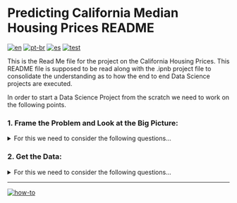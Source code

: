 # Predicting California Median Housing Prices README
[![en](https://img.shields.io/badge/lang-en-red.svg)](https://github.com/jonatasemidio/multilanguage-readme-pattern/blob/master/README.md)
[![pt-br](https://img.shields.io/badge/lang-pt--br-green.svg)](https://github.com/jonatasemidio/multilanguage-readme-pattern/blob/master/README.pt-br.md)
[![es](https://img.shields.io/badge/lang-es-yellow.svg)](https://github.com/jonatasemidio/multilanguage-readme-pattern/blob/master/README.es.md)
[![test](https://img.shields.io/badge/en-hi-blue)](https://www.google.com)

This is the Read Me file for the project on the California Housing Prices. This README file is supposed to be read along with the .ipnb project file to consolidate the understanding as to how the end to end Data Science projects are executed.

In order to start a Data Science Project from the scratch we need to work on the following points.
### 1. Frame the Problem and Look at the Big Picture:
<details>
<summary>For this we need to consider the following questions...</summary>
First of all , we need to understand the business objective.Just building a model is not the end goal; What is the precise objective of the model, and how exactly is it going to be used?

Following questions need to be gathered:
1. Define the objective in the business terms.
2. How will your solution be used?
  
For this project it is gathered that this model's output will be fed to another Machine Learning system, along with many others signals. The downstream system will determine whether its worth investing in the given area or not. Getting this signal right is critical as it directly affects the revenue.

3.   What are the current solutions/workarounds (if any)?

*The current situation often gives a reference for performance, as well as insights on how to solve the problem. The information gathered here is that is currently estimated manually by the experts: a team gathers up-to-date information about a district, and when they cannot get the median housing price, they estimate it using complex rules. This is costly and time consuming and their estimates are not great; in cases where they manage to find out the actual median housing price, they often realize that their estimates were off by more than 20%.*

4.   How the problem should be framed (supervised/ unsupervised, online/offline, etc.)?

*This is clearly a typical supervised learning task, since you are given labeled training example (each instance comes with the expected output, i.e., the district's median housing price).
It is also a typical regression task, since it is about predicting a value.
More specifically this is a multiple regression problem, since the system will use multiple features to make a prediction.*
*It is also a* **univariate** *regression problem, since we are only trying to predict a single value for each district; if it would have been multiple values per district then it would have been a* **multivariate** *regression problem.*

*And finally, since there is no continuous flow of datacoming into the system, there is no particular need to adjust to changing data rapidly, and the data is small enough to fit in memory, so plain* **batch learning** *should be fine.*

5.   How should performance be measured?
  
_A typical performance measure for the regression problems is the Root Mean Square Error (RMSE). It gives an idea of how much error the system typically makes in its predictions, with a_ _**higher weight for large errors.**_
  
_Even though RMSE is generally the preferred performance measure for regression tasks, in some contexts one may prefer to use another function. For example, suppose that there are many outlier districts. In that case, one may consider using the mean absolute error (MAE, also called the average/mean absolute deviation).
There are various other metrics like RMSE, MAE etc. , they all are ways to measure the distance between actual and the predicted vector._ 

6.   Is the performance measure aligned with the business objective?
7.   What would be the minimum performance needed to reach the business objective?
8.   What are comparable problems? Can one reuse experience or tools?
9.   Is the human expertise available?
10.   How would you solve the problem manually?
11.   List the assumptions been made so far.
12.   Verify assumptions if possible.

_It is always a good practice to check the assumptions upfront, this can help catch the serious issues early on. For an example, the district prices that your system outputs are going to be fed into a downstream Machine Learning System, and you assume that these prices are going to be used as such.
But what if the downstream system converts the prices into categories (e.g. "cheap", "medium", or "expensive") and then uses those categories instead of the prices themselves? In this case getting the prices right is not important at all; your system just needs to get the category right. If that's so, then the problem should have been framed as a classification task , and not a regression task. And one would like ot find this out after working on a regression system for months._

</details>

### 2. Get the Data:
<details>
<summary>For this we need to consider the following questions...</summary>
Note: automate as much as possible so one can easily get the fresh data.

1. List the data you need and how much you need.
2. Find and document where you can get that data.
3. Check how much space it will take.
4. Check legal obligations, and get authorizations if necessary.
5. Get access authorizations.
6. Create a workspace (with enough storage space).
7. Get the data.
8. Convert the data to a format you can easily manipulate (without changing the data itself).
  This is also a very important step, so that the transformations on data are easily reproducible and we do not loose the original data.
9. Ensure sensitive information is deleted or protected (e.g. anonymized).
10. Check the size and type of data (time series, sample, geographical, etc.).
11. Sample a test set, put it aside, and never look at it (no data snooping!).
  This step would ensure that you are imitating the test set as the real unseen data that model will be seeing for the first time; so any surprises etc if there are to be considering let's say the data distributions etc would be challenged here and would provide a good opportunity to reassess the imputations,transformations pipelines accordingly.

</details>
  
---
[![how-to](https://img.shields.io/badge/how--to-use-blue.svg)](https://github.com/jonatasemidio/multilanguage-readme-pattern/blob/master/STEPS.md)
